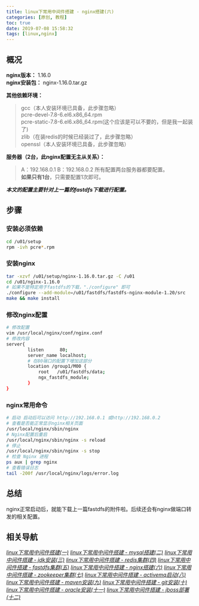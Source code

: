 ```yaml
---
title: linux下常用中间件搭建 - nginx搭建(六)
categories: [原创, 教程]
toc: true
date: 2019-07-08 15:58:32
tags: [linux,nginx]
---
```


## 概况
**nginx版本：** 1.16.0  
**nginx安装包：** nginx-1.16.0.tar.gz  
<!--more-->
**其他依赖环境：**  
> gcc（本人安装环境已具备，此步骤忽略）  
> pcre-devel-7.8-6.el6.x86_64.rpm  
> pcre-static-7.8-6.el6.x86_64.rpm(这个应该是可以不要的，但是我一起装了)    
> zlib（在装redis的时候已经装过了，此步骤忽略）  
> openssl（本人安装环境已具备，此步骤忽略）


**服务器（2台，此nginx配置无主从关系）：**  
> A：192.168.0.1 
> B：192.168.0.2
> 所有配置两台服务器都要配置。  
**如果只有1台**，只需要配置1次即可。

***本文的配置主要针对上一篇的fastdfs下载进行配置。***

## 步骤
### 安装必须依赖


```bash
cd /u01/setup
rpm -ivh pcre*.rpm
```


### 安装nginx


```bash
tar -xzvf /u01/setup/nginx-1.16.0.tar.gz -C /u01
cd /u01/nginx-1.16.0
# 如果不是特定用于fastdfs的下载，"./configure" 即可
./configure --add-module=/u01/fastdfs/fastdfs-nginx-module-1.20/src
make && make install

```
### 修改nginx配置

```bash
# 修改配置
vim /usr/local/nginx/conf/nginx.conf
# 修改内容
server{
	    listen      80;
	    server_name localhost;
        # 在80端口的配置下增加这部分
        location /group1/M00 {
            root   /u01/fastdfs/data;
            ngx_fastdfs_module;
        }
}
```

### nginx常用命令

```bash
# 启动 启动后可以访问 http://192.168.0.1 或http://192.168.0.2
# 查看是否能正常显示nginx相关页面
/usr/local/nginx/sbin/nginx
# Nginx配置后重启
/usr/local/nginx/sbin/nginx -s reload
# 停止 
/usr/local/nginx/sbin/nginx -s stop
# 检查 Nginx 进程
ps aux | grep nginx
# 查看错误日志
tail -200f /usr/local/nginx/logs/error.log
```




## 总结
nginx正常启动后，就能下载上一篇fastdfs的附件啦。后续还会有nginx做端口转发的相关配置。

## 相关导航  
[*linux下常用中间件搭建(一)*](/2019/07/04/linux下常用中间件搭建一/)
[*linux下常用中间件搭建 - mysql搭建(二)*](/2019/07/04/linux下常用中间件搭建-mysql搭建二/)
[*linux下常用中间件搭建 - jdk安装(三)*](/2019/07/05/linux下常用中间件搭建-jdk安装三/)
[*linux下常用中间件搭建 - redis集群(四)*](/2019/07/05/linux下常用中间件搭建-redis集群四/)
[*linux下常用中间件搭建 - fastdfs集群(五)*](/2019/07/08/linux下常用中间件搭建-fastdfs集群五/)
[*linux下常用中间件搭建 - nginx搭建(六)*](/2019/07/08/linux下常用中间件搭建-nginx搭建-六/)
[*linux下常用中间件搭建 - zookeeper集群(七)*](/2019/07/09/linux下常用中间件搭建-zookeeper集群-七/)
[*linux下常用中间件搭建 - activemq启动(八)*](/2019/07/09/linux下常用中间件搭建-activemq启动-八/)
[*linux下常用中间件搭建 - maven安装(九)*](/2019/07/10/linux下常用中间件搭建-maven安装-九/)
[*linux下常用中间件搭建 - git安装(十)*](/2019/07/10/linux下常用中间件搭建-git安装-十/)
[*linux下常用中间件搭建 - oracle安装(十一)*](/2019/07/12/linux下常用中间件搭建-oracle安装-十一/)
[*linux下常用中间件搭建 - jboss部署(十二)*](/2019/08/30/linux下常用中间件搭建-JBoss部署-十二/)



